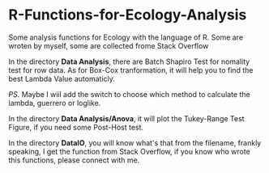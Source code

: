 # R-Functions-for-Ecology-Analysis

Some analysis functions for Ecology with the language of R. Some are wroten by myself, some are collected frome Stack Overflow

In the directory **Data Analysis**, there are Batch Shapiro Test for nomality test for row data. As for Box-Cox tranformation, it will help you to find the best Lambda Value automaticly.

*PS.* Maybe I wiil add the switch to choose which method to calculate the lambda, guerrero or loglike.

In the directory **Data Analysis/Anova**, it will plot the Tukey-Range Test Figure, if you need some Post-Host test.

In the directory **DataIO**, you will know what's that from the filename, frankly speaking, I get the function from Stack Overflow, if you know who wrote this functions, please connect with me.
